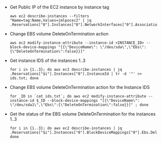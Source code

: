 - Get Public IP of the EC2 instance by instance tag

	```
	aws ec2 describe-instances --filters "Name=tag:Name,Values=jmlpocec2" | jq .Reservations["0"].Instances["0"].NetworkInterfaces["0"].Association.PublicIp
	```

- Change EBS volume DeleteOnTermination action

	```
	aws ec2 modify-instance-attribute --instance-id <INSTANCE_ID> --block-device-mappings "[{\"DeviceName\": \"/dev/sda\",\"Ebs\":{\"DeleteOnTermination\":false}}]"
	```

- Get instance IDS of the instances 1..3
	
	```
	for i in {1..3}; do aws ec2 describe-instances | jq .Reservations["$i"].Instances["0"].InstanceId | tr -d '"' >> ids.txt; done
	```

- Change EBS volume DeleteOnTermination action for the Instance IDS
	
	```
	for _ID in `cat ids.txt`; do aws ec2 modify-instance-attribute --instance-id $_ID --block-device-mappings "[{\"DeviceName\": \"/dev/sda1\",\"Ebs\":{\"DeleteOnTermination\":false}}]" ; done
	```

- Get the status of the EBS volume DeleteOnTermination for the instances 1..3
	
	```
	for i in {1..3}; do aws ec2 describe-instances | jq .Reservations["$i"].Instances["0"].BlockDeviceMappings["0"].Ebs.DeleteOnTermination; done
	```